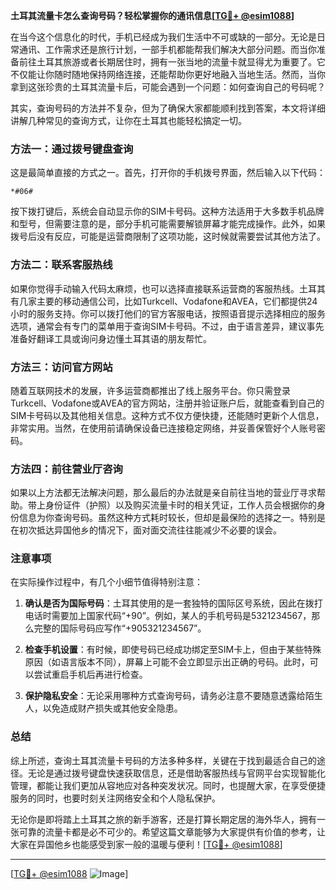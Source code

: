 **土耳其流量卡怎么查询号码？轻松掌握你的通讯信息[[TG💪+ @esim1088](https://t.me/s/esim1088)]**

在当今这个信息化的时代，手机已经成为我们生活中不可或缺的一部分。无论是日常通讯、工作需求还是旅行计划，一部手机都能帮我们解决大部分问题。而当你准备前往土耳其旅游或者长期居住时，拥有一张当地的流量卡就显得尤为重要了。它不仅能让你随时随地保持网络连接，还能帮助你更好地融入当地生活。然而，当你拿到这张珍贵的土耳其流量卡后，可能会遇到一个问题：如何查询自己的号码呢？

其实，查询号码的方法并不复杂，但为了确保大家都能顺利找到答案，本文将详细讲解几种常见的查询方式，让你在土耳其也能轻松搞定一切。

### 方法一：通过拨号键盘查询

这是最简单直接的方式之一。首先，打开你的手机拨号界面，然后输入以下代码：

```
*#06#
```

按下拨打键后，系统会自动显示你的SIM卡号码。这种方法适用于大多数手机品牌和型号，但需要注意的是，部分手机可能需要解锁屏幕才能完成操作。此外，如果拨号后没有反应，可能是运营商限制了这项功能，这时候就需要尝试其他方法了。

### 方法二：联系客服热线

如果你觉得手动输入代码太麻烦，也可以选择直接联系运营商的客服热线。土耳其有几家主要的移动通信公司，比如Turkcell、Vodafone和AVEA，它们都提供24小时的服务支持。你可以拨打他们的官方客服电话，按照语音提示选择相应的服务选项，通常会有专门的菜单用于查询SIM卡号码。不过，由于语言差异，建议事先准备好翻译工具或询问身边懂土耳其语的朋友帮忙。

### 方法三：访问官方网站

随着互联网技术的发展，许多运营商都推出了线上服务平台。你只需登录Turkcell、Vodafone或AVEA的官方网站，注册并验证账户后，就能查看到自己的SIM卡号码以及其他相关信息。这种方式不仅方便快捷，还能随时更新个人信息，非常实用。当然，在使用前请确保设备已连接稳定网络，并妥善保管好个人账号密码。

### 方法四：前往营业厅咨询

如果以上方法都无法解决问题，那么最后的办法就是亲自前往当地的营业厅寻求帮助。带上身份证件（护照）以及购买流量卡时的相关凭证，工作人员会根据你的身份信息为你查询号码。虽然这种方式耗时较长，但却是最保险的选择之一。特别是在初次抵达异国他乡的情况下，面对面交流往往能减少不必要的误会。

### 注意事项

在实际操作过程中，有几个小细节值得特别注意：

1. **确认是否为国际号码**：土耳其使用的是一套独特的国际区号系统，因此在拨打电话时需要加上国家代码“+90”。例如，某人的手机号码是5321234567，那么完整的国际号码应写作“+905321234567”。

2. **检查手机设置**：有时候，即使号码已经成功绑定至SIM卡上，但由于某些特殊原因（如语言版本不同），屏幕上可能不会立即显示出正确的号码。此时，可以尝试重启手机后再进行检查。

3. **保护隐私安全**：无论采用哪种方式查询号码，请务必注意不要随意透露给陌生人，以免造成财产损失或其他安全隐患。

### 总结

综上所述，查询土耳其流量卡号码的方法多种多样，关键在于找到最适合自己的途径。无论是通过拨号键盘快速获取信息，还是借助客服热线与官网平台实现智能化管理，都能让我们更加从容地应对各种突发状况。同时，也提醒大家，在享受便捷服务的同时，也要时刻关注网络安全和个人隐私保护。

无论你是即将踏上土耳其之旅的新手游客，还是打算长期定居的海外华人，拥有一张可靠的流量卡都是必不可少的。希望这篇文章能够为大家提供有价值的参考，让大家在异国他乡也能感受到家一般的温暖与便利！[[TG💪+ @esim1088](https://t.me/s/esim1088)]

---

[[TG💪+ @esim1088](https://t.me/s/esim1088) ![Image](https://i.postimg.cc/4NQfJmqS/Snipaste-2025-05-13-00-14-12.png)]